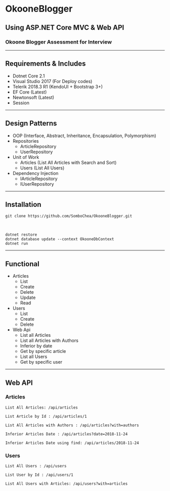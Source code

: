 # OkooneBlogger
## Using ASP.NET Core MVC & Web API
### Okoone Blogger Assessment for Interview
---
## Requirements & Includes
* Dotnet Core 2.1
* Visual Studio 2017 (For Deploy codes)
* Telerik 2018.3 R1 (KendoUI + Bootstrap 3+)
* EF Core (Latest)
* Newtonsoft (Latest)
* Session
---
## Design Patterns
* OOP (Interface, Abstract, Inheritance, Encapsulation, Polymorphism)
* Repositories
    * ArticleRepository
    * UserRepository
* Unit of Work
    * Articles (List All Articles with Search and Sort)
    * Users (List All Users)
* Dependency Injection
    * IArticleRepository
    * IUserRepository
---
## Installation
    git clone https://github.com/SomboChea/OkooneBlogger.git
<br />

    dotnet restore
    dotnet database update --context OkooneDbContext
    dotnet run
---
## Functional
* Articles
    * List
    * Create
    * Delete
    * Update
    * Read
* Users
    * List
    * Create
    * Delete
* Web Api
    * List all Articles
    * List all Articles with Authors
    * Inferior by date
    * Get by specific article
    * List all Users
    * Get by specific user
---
## Web API
### Articles
    List All Articles: /api/articles

    List Article by Id : /api/articles/1

    List All Articles with Authors : /api/articles?with=authors

    Inferior Articles Date : /api/articles?date=2018-11-24

    Inferior Articles Date using find: /api/articles/2018-11-24

### Users

    List All Users : /api/users

    List User by Id : /api/users/1

    List All Users with Articles: /api/users?with=articles